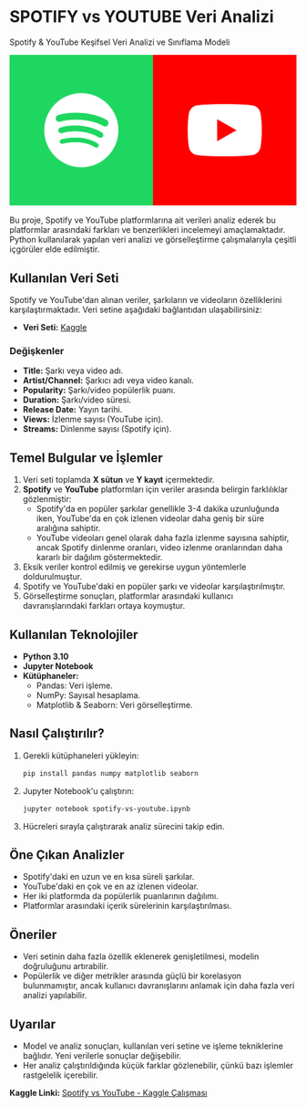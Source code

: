 # SPOTIFY vs YOUTUBE Veri Analizi
Spotify &amp; YouTube Keşifsel Veri Analizi ve Sınıflama Modeli

![](if_spotify_then_youtube.png)

Bu proje, Spotify ve YouTube platformlarına ait verileri analiz ederek bu platformlar arasındaki farkları ve benzerlikleri incelemeyi amaçlamaktadır. Python kullanılarak yapılan veri analizi ve görselleştirme çalışmalarıyla çeşitli içgörüler elde edilmiştir.

## Kullanılan Veri Seti

Spotify ve YouTube'dan alınan veriler, şarkıların ve videoların özelliklerini karşılaştırmaktadır. Veri setine aşağıdaki bağlantıdan ulaşabilirsiniz:

- **Veri Seti:** [Kaggle]([https://www.kaggle.com](https://www.kaggle.com/datasets/salvatorerastelli/spotify-and-youtube))

### Değişkenler

- **Title:** Şarkı veya video adı.
- **Artist/Channel:** Şarkıcı adı veya video kanalı.
- **Popularity:** Şarkı/video popülerlik puanı.
- **Duration:** Şarkı/video süresi.
- **Release Date:** Yayın tarihi.
- **Views:** İzlenme sayısı (YouTube için).
- **Streams:** Dinlenme sayısı (Spotify için).

## Temel Bulgular ve İşlemler

1. Veri seti toplamda **X sütun** ve **Y kayıt** içermektedir.
2. **Spotify** ve **YouTube** platformları için veriler arasında belirgin farklılıklar gözlenmiştir:
   - Spotify'da en popüler şarkılar genellikle 3-4 dakika uzunluğunda iken, YouTube'da en çok izlenen videolar daha geniş bir süre aralığına sahiptir.
   - YouTube videoları genel olarak daha fazla izlenme sayısına sahiptir, ancak Spotify dinlenme oranları, video izlenme oranlarından daha kararlı bir dağılım göstermektedir.
3. Eksik veriler kontrol edilmiş ve gerekirse uygun yöntemlerle doldurulmuştur.
4. Spotify ve YouTube'daki en popüler şarkı ve videolar karşılaştırılmıştır.
5. Görselleştirme sonuçları, platformlar arasındaki kullanıcı davranışlarındaki farkları ortaya koymuştur.

## Kullanılan Teknolojiler

- **Python 3.10**
- **Jupyter Notebook**
- **Kütüphaneler:**
  - Pandas: Veri işleme.
  - NumPy: Sayısal hesaplama.
  - Matplotlib & Seaborn: Veri görselleştirme.

## Nasıl Çalıştırılır?

1. Gerekli kütüphaneleri yükleyin:
   ```bash
   pip install pandas numpy matplotlib seaborn
   ```
2. Jupyter Notebook'u çalıştırın:
   ```bash
   jupyter notebook spotify-vs-youtube.ipynb
   ```
3. Hücreleri sırayla çalıştırarak analiz sürecini takip edin.
   
## Öne Çıkan Analizler

- Spotify'daki en uzun ve en kısa süreli şarkılar.
- YouTube'daki en çok ve en az izlenen videolar.
- Her iki platformda da popülerlik puanlarının dağılımı.
- Platformlar arasındaki içerik sürelerinin karşılaştırılması.

## Öneriler

- Veri setinin daha fazla özellik eklenerek genişletilmesi, modelin doğruluğunu artırabilir.
- Popülerlik ve diğer metrikler arasında güçlü bir korelasyon bulunmamıştır, ancak kullanıcı davranışlarını anlamak için daha fazla veri analizi yapılabilir.

## Uyarılar

- Model ve analiz sonuçları, kullanılan veri setine ve işleme tekniklerine bağlıdır. Yeni verilerle sonuçlar değişebilir.
- Her analiz çalıştırıldığında küçük farklar gözlenebilir, çünkü bazı işlemler rastgelelik içerebilir.

**Kaggle Linki:**  [Spotify vs YouTube - Kaggle Çalışması](https://www.kaggle.com/code/edashnr/spotify-vs-youtube)
